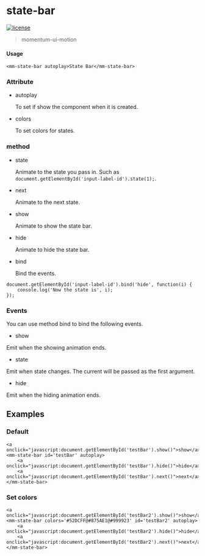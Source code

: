 <!-- 
---
date: 2020/5/13 14:10:00
---
-->
# state-bar

[![license](https://img.shields.io/github/license/momentum-design/momentum-ui.svg?color=blueviolet)](https://github.com/momentum-design/momentum-ui/blob/master/charts/LICENSE)

> momentum-ui-motion

#### Usage

<!--#html1#-->
```
<mm-state-bar autoplay>State Bar</mm-state-bar>
```

### Attribute

+ autoplay

	To set if show the component when it is created.
	
+ colors

	To set colors for states.
	
### method

+ state
	
	Animate to the state you pass in. Such as ```document.getElementById('input-label-id').state(1);```.
	
+ next

	Animate to the next state.

+ show

	Animate to show the state bar.

+ hide

	Animate to hide the state bar.
	
+ bind

	Bind the events. 
	
```
document.getElementById('input-label-id').bind('hide', function(i) {
	console.log('Now the state is', i);
});
```
	
### Events

You can use method bind to bind the following events.

+ show

Emit when the showing animation ends.

+ state

Emit when state changes. The current will be passed as the first argument.

+ hide

Emit when the hiding animation ends.

## Examples

### Default

<!--#html2#-->
```
<a onclick="javascript:document.getElementById('testBar').show()">show</a>
<mm-state-bar id='testBar' autoplay>
    <a onclick="javascript:document.getElementById('testBar').hide()">hide</a>
    <a onclick="javascript:document.getElementById('testBar').next()">next</a>
</mm-state-bar>
```

### Set colors

<!--#html3#-->
```
<a onclick="javascript:document.getElementById('testBar2').show()">show</a>
<mm-state-bar colors='#52DCFF@#875AE1@#999923' id='testBar2' autoplay>
    <a onclick="javascript:document.getElementById('testBar2').hide()">hide</a>
    <a onclick="javascript:document.getElementById('testBar2').next()">next</a>
</mm-state-bar>
```